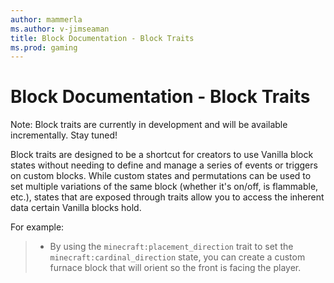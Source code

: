 ```yaml
---
author: mammerla
ms.author: v-jimseaman
title: Block Documentation - Block Traits
ms.prod: gaming
---
```


# Block Documentation - Block Traits

Note: Block traits are currently in development and will be available incrementally. Stay tuned!

Block traits are designed to be a shortcut for creators to use Vanilla block states without needing to define and manage a series of events or triggers on custom blocks. While custom states and permutations can be used to set multiple variations of the same block (whether it's on/off, is flammable, etc.), states that are exposed through traits allow you to access the inherent data certain Vanilla blocks hold.

For example:
> - By using the `minecraft:placement_direction` trait to set the `minecraft:cardinal_direction` state, you can create a custom furnace block that will orient so the front is facing the player.